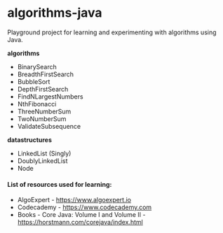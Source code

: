 # algorithms-java

Playground project for learning and experimenting with algorithms using Java.

**algorithms**

* BinarySearch
* BreadthFirstSearch
* BubbleSort
* DepthFirstSearch
* FindNLargestNumbers
* NthFibonacci
* ThreeNumberSum
* TwoNumberSum
* ValidateSubsequence

**datastructures**

* LinkedList (Singly)
* DoublyLinkedList
* Node

#### List of resources used for learning:
* AlgoExpert - https://www.algoexpert.io
* Codecademy - https://www.codecademy.com
* Books - Core Java: Volume I and Volume II - https://horstmann.com/corejava/index.html